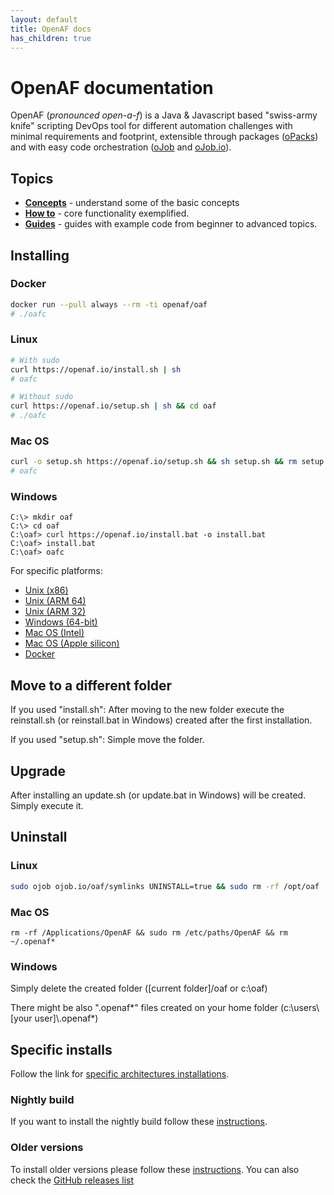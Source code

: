 ```yaml
---
layout: default
title: OpenAF docs
has_children: true
---
```


# OpenAF documentation

OpenAF (_pronounced open-a-f_) is a Java & Javascript based "swiss-army knife" scripting DevOps tool for different automation challenges with minimal requirements and footprint, extensible through packages ([oPacks](docs/concepts/oPack.md)) and with easy code orchestration ([oJob](docs/concepts/oJob.md) and [oJob.io](docs/concepts/oJobIO.md)).
## Topics

* __[Concepts](docs/concepts/index.md)__ - understand some of the basic concepts
* __[How to](docs/howto/index.md)__ - core functionality exemplified.
* __[Guides](docs/guides/index.md)__ - guides with example code from beginner to advanced topics.

## Installing

### Docker

````bash
docker run --pull always --rm -ti openaf/oaf
# ./oafc
````

### Linux

````bash
# With sudo
curl https://openaf.io/install.sh | sh
# oafc

# Without sudo
curl https://openaf.io/setup.sh | sh && cd oaf
# ./oafc
````

### Mac OS

````bash
curl -o setup.sh https://openaf.io/setup.sh && sh setup.sh && rm setup.sh && mv oaf /Applications/OpenAF && sudo sh -c "echo "/Applications/OpenAF" > /etc/paths.d/OpenAF"
# oafc
````

### Windows

````
C:\> mkdir oaf
C:\> cd oaf
C:\oaf> curl https://openaf.io/install.bat -o install.bat
C:\oaf> install.bat
C:\oaf> oafc
````

For specific platforms:

* [Unix (x86)](#unix-x86-based)
* [Unix (ARM 64)](#unix-arm-64)
* [Unix (ARM 32)](#unix-arm-32)
* [Windows (64-bit)](#windows-64-bit)
* [Mac OS (Intel)](#mac-os-intel-based)
* [Mac OS (Apple silicon)](#mac-os-apple-silicon-based)
* [Docker](#docker)

## Move to a different folder

If you used "install.sh": After moving to the new folder execute the reinstall.sh (or reinstall.bat in Windows) created after the first installation.

If you used "setup.sh": Simple move the folder.

## Upgrade

After installing an update.sh (or update.bat in Windows) will be created. Simply execute it.

## Uninstall

### Linux

````bash
sudo ojob ojob.io/oaf/symlinks UNINSTALL=true && sudo rm -rf /opt/oaf
````

### Mac OS

````
rm -rf /Applications/OpenAF && sudo rm /etc/paths/OpenAF && rm ~/.openaf*
````

### Windows

Simply delete the created folder ([current folder]/oaf or c:\\oaf)

There might be also ".openaf*" files created on your home folder (c:\\users\\[your user]\\.openaf*)

## Specific installs

Follow the link for [specific architectures installations](installing.md).

### Nightly build

If you want to install the nightly build follow these [instructions](installing-nightly).

### Older versions

To install older versions please follow these [instructions](docs/howto/Download-older-versions).
You can also check the [GitHub releases list](https://github.com/OpenAF/openaf/releases)
